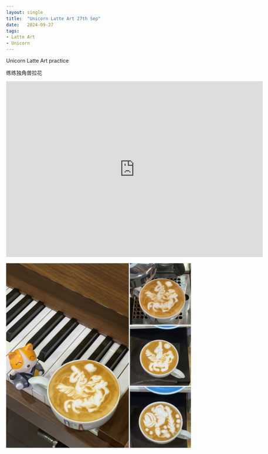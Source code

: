 ```yaml
---
layout: single
title:  "Unicorn Latte Art 27th Sep"
date:   2024-09-27
tags:
- Latte Art
- Unicorn
---
```


Unicorn Latte Art practice

练练独角兽拉花


<div class="embed-container">
  <iframe
      src="https://www.youtube.com/embed/kiuAEFK595c"
      width="700"
      height="480"
      frameborder="0"
      allowfullscreen="true">
  </iframe>
</div>


![](/assets/img/2024/09/27/95432B7A-ED87-44A4-8D28-F6119212DD9C.JPG)
